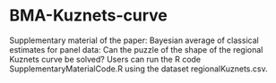 # BMA-Kuznets-curve
Supplementary material of the paper: Bayesian average of classical estimates for panel data: Can the puzzle of the shape of the regional Kuznets curve be solved?
Users can run the R code SupplementaryMaterialCode.R using the dataset regionalKuznets.csv. 
